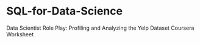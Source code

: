# SQL-for-Data-Science
Data Scientist Role Play: Profiling and Analyzing the Yelp Dataset Coursera Worksheet
